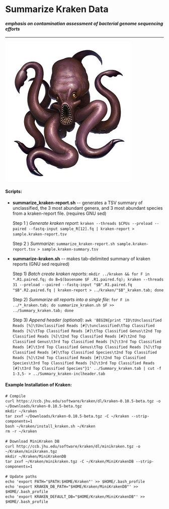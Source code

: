 # Summarize Kraken Data
#### *emphasis on contamination assessment of bacterial genome sequencing efforts*

* * *

![alt tag](https://github.com/chrisgulvik/images/raw/master/kraken.jpg)

#### Scripts:
* **summarize_kraken-report.sh** -- generates a TSV summary of unclassified, the 3 most abundant genera, and 3 most abundant species from a kraken-report file. (requires GNU sed)

  Step 1 ) _Generate kraken report_: `kraken --threads $CPUs --preload --paired --fastq-input sample_R[12].fq | kraken-report > sample.kraken-report.tsv`

  Step 2 )  _Summarize_: `summarize_kraken-report.sh sample.kraken-report.tsv > sample.kraken-summary.tsv`

* **summarize-kraken.sh** -- makes tab-delimited summary of kraken reports (GNU sed required)

  Step 1) _Batch create kraken reports_: `mkdir ../kraken && for F in *.R1.paired.fq; do B=$(basename $F .R1.paired.fq); kraken --threads 31 --preload --paired --fastq-input "$B".R1.paired.fq "$B".R2.paired.fq | kraken-report > ../kraken/"$B"_kraken.tab; done`

  Step 2) _Summarize all reports into a single file_: `for F in ../*_kraken.tab; do summarize_kraken.sh $F >> ../Summary_kraken.tab; done`

  Step 3) _Append header (optional)_: `awk 'BEGIN{print "ID\tUnclassified Reads [%]\tUnclassified Reads [#]\tunclassified\tTop Classified Reads [%]\tTop Classified Reads [#]\tTop Classified Genus\t2nd Top Classified Reads [%]\t2nd Top Classified Reads [#]\t2nd Top Classified Genus\t3rd Top Classified Reads [%]\t3rd Top Classified Reads [#]\t3rd Top Classified Genus\tTop Classified Reads [%]\tTop Classified Reads [#]\tTop Classified Species\t2nd Top Classified Reads [%]\t2nd Top Classified Reads [#]\t2nd Top Classified Species\t3rd Top Classified Reads [%]\t3rd Top Classified Reads [#]\t3rd Top Classified Species"}1' ../Summary_kraken.tab | cut -f 1-3,5- > ../Summary_kraken-inclheader.tab`

#### Example Installation of Kraken:

    # Compile
    curl https://ccb.jhu.edu/software/kraken/dl/kraken-0.10.5-beta.tgz -o ~/Downloads/kraken-0.10.5-beta.tgz
    mkdir ~/kraken
    tar zxvf ~/Downloads/kraken-0.10.5-beta.tgz -C ~/kraken --strip-components=1
    bash ~/kraken/install_kraken.sh ~/Kraken
    rm -r ~/kraken

    # Download MiniKraken DB
    curl http://ccb.jhu.edu/software/kraken/dl/minikraken.tgz -o ~/Kraken/minikraken.tgz
    mkdir ~/Kraken/MiniKrakenDB
    tar zxvf ~/Kraken/minikraken.tgz -C ~/Kraken/MiniKrakenDB --strip-components=1

    # Update paths
    echo 'export PATH="$PATH:$HOME/Kraken"' >> $HOME/.bash_profile
    echo 'export KRAKEN_DB_PATH="$HOME/Kraken/MiniKrakenDB"' >> $HOME/.bash_profile
    echo 'export KRAKEN_DEFAULT_DB="$HOME/Kraken/MiniKrakenDB"' >> $HOME/.bash_profile
